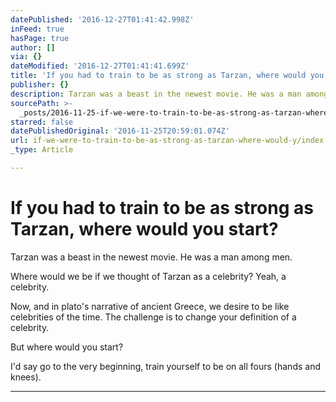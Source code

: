 ```yaml
---
datePublished: '2016-12-27T01:41:42.998Z'
inFeed: true
hasPage: true
author: []
via: {}
dateModified: '2016-12-27T01:41:41.699Z'
title: 'If you had to train to be as strong as Tarzan, where would you start?'
publisher: {}
description: Tarzan was a beast in the newest movie. He was a man among men.
sourcePath: >-
  _posts/2016-11-25-if-we-were-to-train-to-be-as-strong-as-tarzan-where-would-y.md
starred: false
datePublishedOriginal: '2016-11-25T20:59:01.074Z'
url: if-we-were-to-train-to-be-as-strong-as-tarzan-where-would-y/index.html
_type: Article

---
```

# If you had to train to be as strong as Tarzan, where would you start?

Tarzan was a beast in the newest movie. He was a man among men.

Where would we be if we thought of Tarzan as a celebrity? Yeah, a celebrity.

Now, and in plato's narrative of ancient Greece, we desire to be like celebrities of the time. The challenge is to change your definition of a celebrity.

But where would you start?

I'd say go to the very beginning, train yourself to be on all fours (hands and knees).

---